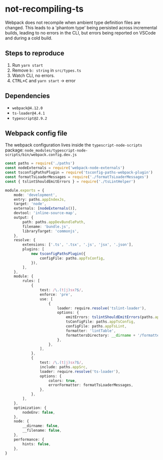 # not-recompiling-ts

Webpack does not recompile when ambient type definition files are changed. This leads to a 'phantom type' being persisted across incremental builds, leading to no errors in the CLI, but errors being reported on VSCode and during a cold build.

## Steps to reproduce
1. Run `yarn start`
2. Remove `b: string` in `src/types.ts`
3. Watch CLI, no errors.
4. <kbd>CTRL+C</kbd> and `yarn start` -> error

## Dependencies
- `webpack@4.12.0`
- `ts-loader@4.4.1`
- `typescript@2.9.2`

## Webpack config file
The webpack configuration lives inside the `typescript-node-scripts` package: `node_modules/typescript-node-scripts/bin/webpack.config.dev.js`

```ts
const paths = require('./paths')
const nodeExternals = require('webpack-node-externals')
const tsconfigPathsPlugin = require('tsconfig-paths-webpack-plugin')
const formatTsLoaderMessages = require('./formatTsLoaderMessages')
const { tslintShouldEmitErrors } = require('./tsLintHelper')

module.exports = {
    mode: 'development',
    entry: paths.appIndexJs,
    target: 'node',
    externals: [nodeExternals()],
    devtool: 'inline-source-map',
    output: {
        path: paths.appDevBundlePath,
        filename: 'bundle.js',
        libraryTarget: 'commonjs',
    },
    resolve: {
        extensions: ['.ts', '.tsx', '.js', 'jsx', '.json'],
        plugins: [
            new tsconfigPathsPlugin({
                configFile: paths.appTsConfig,
            }),
        ],
    },
    module: {
        rules: [
            {
                test: /\.(t|j)sx?$/,
                enforce: 'pre',
                use: [
                    {
                        loader: require.resolve('tslint-loader'),
                        options: {
                            emitErrors: tslintShouldEmitErrors(paths.appTsLint),
                            tsConfigFile: paths.appTsConfig,
                            configFile: paths.appTsLint,
                            formatter: 'lintTable',
                            formattersDirectory: __dirname + '/formatters/',
                        },
                    },
                ],
            },
            {
                test: /\.(t|j)sx?$/,
                include: paths.appSrc,
                loader: require.resolve('ts-loader'),
                options: {
                    colors: true,
                    errorFormatter: formatTsLoaderMessages,
                },
            },
        ],
    },
    optimization: {
        nodeEnv: false,
    },
    node: {
        __dirname: false,
        __filename: false,
    },
    performance: {
        hints: false,
    },
}
```